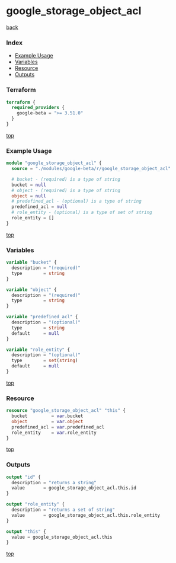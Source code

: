 # google_storage_object_acl

[back](../google-beta.md)

### Index

- [Example Usage](#example-usage)
- [Variables](#variables)
- [Resource](#resource)
- [Outputs](#outputs)

### Terraform

```terraform
terraform {
  required_providers {
    google-beta = ">= 3.51.0"
  }
}
```

[top](#index)

### Example Usage

```terraform
module "google_storage_object_acl" {
  source = "./modules/google-beta/r/google_storage_object_acl"

  # bucket - (required) is a type of string
  bucket = null
  # object - (required) is a type of string
  object = null
  # predefined_acl - (optional) is a type of string
  predefined_acl = null
  # role_entity - (optional) is a type of set of string
  role_entity = []
}
```

[top](#index)

### Variables

```terraform
variable "bucket" {
  description = "(required)"
  type        = string
}

variable "object" {
  description = "(required)"
  type        = string
}

variable "predefined_acl" {
  description = "(optional)"
  type        = string
  default     = null
}

variable "role_entity" {
  description = "(optional)"
  type        = set(string)
  default     = null
}
```

[top](#index)

### Resource

```terraform
resource "google_storage_object_acl" "this" {
  bucket         = var.bucket
  object         = var.object
  predefined_acl = var.predefined_acl
  role_entity    = var.role_entity
}
```

[top](#index)

### Outputs

```terraform
output "id" {
  description = "returns a string"
  value       = google_storage_object_acl.this.id
}

output "role_entity" {
  description = "returns a set of string"
  value       = google_storage_object_acl.this.role_entity
}

output "this" {
  value = google_storage_object_acl.this
}
```

[top](#index)